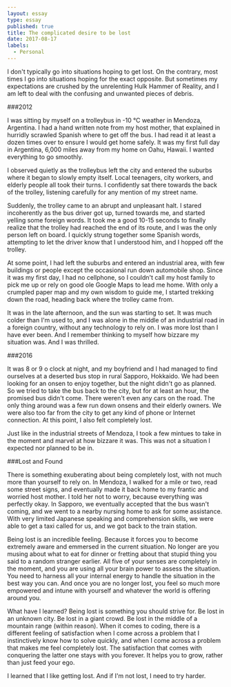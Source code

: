 ```yaml
---
layout: essay
type: essay
published: true
title: The complicated desire to be lost
date: 2017-08-17
labels:
  - Personal
---
```


I don't typically go into situations hoping to get lost. On the contrary, most times I go into situations hoping for the exact opposite. But sometimes my expectations are crushed by the unrelenting Hulk Hammer of Reality, and I am left to deal with the confusing and unwanted pieces of debris.

###2012

I was sitting by myself on a trolleybus in -10 &deg;C weather in Mendoza, Argentina. I had a hand written note from my host mother, that explained in hurridly scrawled Spanish where to get off the bus. I had read it at least a dozen times over to ensure I would get home safely. It was my first full day in Argentina, 6,000 miles away from my home on Oahu, Hawaii. I wanted everything to go smoothly.

I observed quietly as the trolleybus left the city and entered the suburbs where it began to slowly empty itself. Local teenagers, city workers, and elderly people all took their turns. I confidently sat there towards the back of the trolley, listening carefully for any mention of my street name.

Suddenly, the trolley came to an abrupt and unpleasant halt. I stared incoherently as the bus driver got up, turned towards me, and started yelling some foreign words. It took me a good 10-15 seconds to finally realize that the trolley had reached the end of its route, and I was the only person left on board. I quickly strung together some Spanish words, attempting to let the driver know that I understood him, and I hopped off the trolley. 

At some point, I had left the suburbs and entered an industrial area, with few buildings or people except the occasional run down automobile shop. Since it was my first day, I had no cellphone, so I couldn't call my host family to pick me up or rely on good ole Google Maps to lead me home. With only a crumpled paper map and my own wisdom to guide me, I started trekking down the road, heading back where the trolley came from. 

It was in the late afternoon, and the sun was starting to set. It was much colder than I'm used to, and I was alone in the middle of an industrial road in a foreign country, without any technology to rely on. I was more lost than I have ever been. And I remember thinking to myself how bizzare my situation was. And I was thrilled. 

###2016

It was 8 or 9 o clock at night, and my boyfriend and I had managed to find ourselves at a deserted bus stop in rural Sapporo, Hokkaido. We had been looking for an onsen to enjoy together, but the night didn't go as planned. So we tried to take the bus back to the city, but for at least an hour, the promised bus didn't come. There weren't even any cars on the road. The only thing around was a few run down onsens and their elderly owners. We were also too far from the city to get any kind of phone or Internet connection. At this point, I also felt completely lost. 

Just like in the industrial streets of Mendoza, I took a few mintues to take in the moment and marvel at how bizzare it was. This was not a situation I expected nor planned to be in. 

###Lost and Found

There is something exuberating about being completely lost, with not much more than yourself to rely on. In Mendoza, I walked for a mile or two, read some street signs, and eventually made it back home to my frantic and worried host mother. I told her not to worry, because everything was perfectly okay. In Sapporo, we eventually accepted that the bus wasn't coming, and we went to a nearby nursing home to ask for some assistance. With very limited Japanese speaking and comprehension skills, we were able to get a taxi called for us, and we got back to the train station. 

Being lost is an incredible feeling. Because it forces you to become extremely aware and emmersed in the current situation. No longer are you musing about what to eat for dinner or fretting about that stupid thing you said to a random stranger earlier. All five of your senses are completely in the moment, and you are using all your brain power to assess the situation. You need to harness all your internal energy to handle the situation in the best way you can. And once you are no longer lost, you feel so much more empowered and intune with yourself and whatever the world is offering around you.

What have I learned? Being lost is something you should strive for. Be lost in an unknown city. Be lost in a giant crowd. Be lost in the middle of a mountain range (within reason). When it comes to coding, there is a different feeling of satisfaction when I come across a problem that I instinctively know how to solve quickly, and when I come across a problem that makes me feel completely lost. The satisfaction that comes with conquering the latter one stays with you forever. It helps you to grow, rather than just feed your ego. 

I learned that I like getting lost. And if I'm not lost, I need to try harder.

